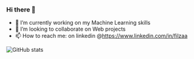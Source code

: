 ### Hi there 👋

<!--
**filza-a/filza-a** is a ✨ _special_ ✨ repository because its `README.md` (this file) appears on your GitHub profile.

Here are some ideas to get you started:
-->
- 🔭 I’m currently working on my Machine Learning skills
- 👯 I’m looking to collaborate on Web projects
- 📫 How to reach me: on linkedin @https://www.linkedin.com/in/filzaa

<!-- ![Top Langs](https://github-readme-stats.vercel.app/api/top-langs/?username=filza-a&theme=tokyonight) -->


![GitHub stats](https://github-readme-stats.vercel.app/api?username=filza-a&show_icons=true&theme=tokyonight)
